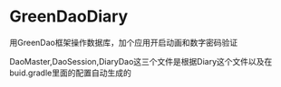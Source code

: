 # GreenDaoDiary
用GreenDao框架操作数据库，加个应用开启动画和数字密码验证



DaoMaster,DaoSession,DiaryDao这三个文件是根据Diary这个文件以及在buid.gradle里面的配置自动生成的
